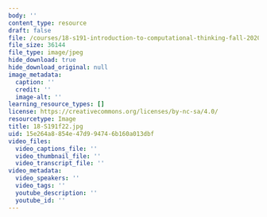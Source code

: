 ```yaml
---
body: ''
content_type: resource
draft: false
file: /courses/18-s191-introduction-to-computational-thinking-fall-2020/18-s191f22.jpg
file_size: 36144
file_type: image/jpeg
hide_download: true
hide_download_original: null
image_metadata:
  caption: ''
  credit: ''
  image-alt: ''
learning_resource_types: []
license: https://creativecommons.org/licenses/by-nc-sa/4.0/
resourcetype: Image
title: 18-S191f22.jpg
uid: 15e264a8-854e-47d9-9474-6b160a013dbf
video_files:
  video_captions_file: ''
  video_thumbnail_file: ''
  video_transcript_file: ''
video_metadata:
  video_speakers: ''
  video_tags: ''
  youtube_description: ''
  youtube_id: ''
---
```

